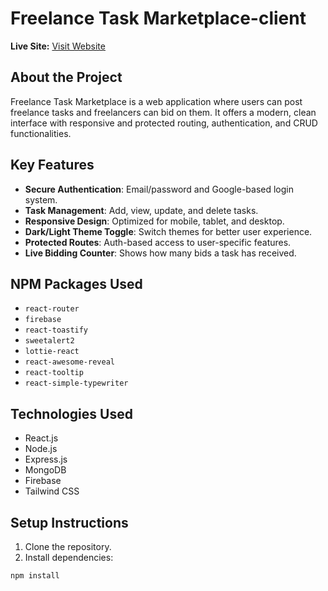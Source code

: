 # Freelance Task Marketplace-client

**Live Site:** [Visit Website](https://freelance-task-8f223.web.app)

## About the Project
Freelance Task Marketplace is a web application where users can post freelance tasks and freelancers can bid on them. It offers a modern, clean interface with responsive and protected routing, authentication, and CRUD functionalities.

## Key Features

- **Secure Authentication**: Email/password and Google-based login system.
- **Task Management**: Add, view, update, and delete tasks.
- **Responsive Design**: Optimized for mobile, tablet, and desktop.
- **Dark/Light Theme Toggle**: Switch themes for better user experience.
- **Protected Routes**: Auth-based access to user-specific features.
- **Live Bidding Counter**: Shows how many bids a task has received.

## NPM Packages Used

- `react-router` 
- `firebase` 
- `react-toastify` 
- `sweetalert2` 
- `lottie-react` 
- `react-awesome-reveal`
- `react-tooltip`
- `react-simple-typewriter` 
 

## Technologies Used

- React.js
- Node.js
- Express.js
- MongoDB
- Firebase
- Tailwind CSS

## Setup Instructions

1. Clone the repository.
2. Install dependencies:

```bash
npm install
